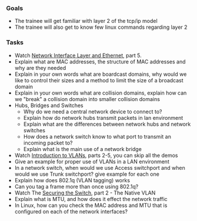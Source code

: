 
### Goals
- The trainee will get familiar with layer 2 of the tcp/ip model
- The trainee will also get to know few linux commands regarding layer 2

### Tasks
- Watch [Network Interface Layer and Ethernet](https://app.pluralsight.com/library/courses/network-interface-ethernet-cisco-ccna-200-125-100-105/table-of-contents), part 5.
- Explain what are MAC addresses, the structure of MAC addresses and why are they needed
- Explain in your own words what are boardcast domains, why would we like to control their sizes and a method to limit the size of a broadcast domain
- Explain in your own words what are collision domains, explain how can we "break" a collision domain into smaller collision domains
- Hubs, Bridges and Switches
  - Why do we need a central network device to connect to?
  - Explain how do network hubs transmit packets in lan environment
  - Explain what are the differences between network hubs and network switches
  - How does a network switch know to what port to transmit an incoming packet to?
  - Explain what is the main use of a network bridge
- Watch [Introduction to VLANs](https://app.pluralsight.com/library/courses/vlans-cisco-ccna-200-125-100-105/table-of-contents), parts 2-5, you can skip all the demos
- Give an example for proper use of VLANs in a LAN environment
- In a network switch, when would we use Access switchport and when would we use Trunk switchport? give example for each one
- Explain how does 802.1q (VLAN tagging) works
- Can you tag a frame more than once using 802.1q?
- Watch The [Securing the Switch](https://app.pluralsight.com/library/courses/securing-switch-cisco-ccna-200-125-100-105/table-of-contents), part 2 - The Native VLAN
- Explain what is MTU, and how does it effect the network traffic
- In Linux, how can you check the MAC address and MTU that is configured on each of the network interfaces?